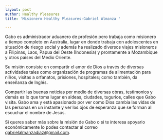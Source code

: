 ```yaml
---
layout: post
author: Healthy Pleasures
title: 'Misionero Healthy Pleasures-Gabriel Almanza '

---
```

Gabo es administrador aduanero de profesión pero trabaja como misionero a tiempo completo en Australia, lugar en donde trabaja con adolescentes en situación de riesgo social y además ha realizado diversos viajes misioneros a Filipinas, Laos, Papua del Oeste (Indonesia) y prontamente a Mozambique y otros países del Medio Oriente.

Su misión consiste en compartir el amor de Dios a través de diversas actividades tales como organización de programas de alimentación para niños, visitas a orfanatos, prisiones, hospitales; como también, da enseñanza de Inglés.

Compartir las buenas noticias por medio de diversas obras, testimonios y demás es lo que toma lugar en aldeas, ciudades, tugurios, calles que Gabo visita. Gabo ama y está apasionado por ver como Dios cambia las vidas de las personas en un instante y ver los ojos de esperanza que se forman al escuchar el nombre de Jesús.

Si queres saber más sobre la misión de Gabo o si te interesa apoyarlo económicamente lo podes contactar al correo gabrielalmanzadiaz@gmail.com.